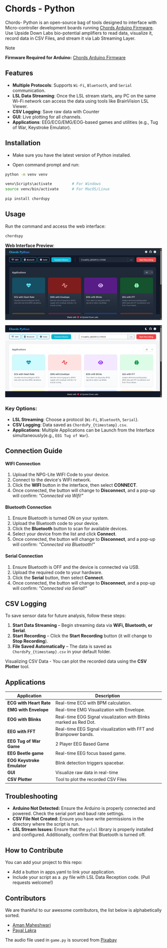 # Chords - Python

Chords- Python is an open-source bag of tools designed to interface with Micro-controller development boards running [Chords Arduino Firmware](https://github.com/upsidedownlabs/Chords-Arduino-Firmware). Use Upside Down Labs bio-potential amplifiers to read data, visualize it, record data in CSV Files, and stream it via Lab Streaming Layer.  

> [!NOTE]  
> **Firmware Required for Arduino:** [Chords Arduino Firmware](https://github.com/upsidedownlabs/Chords-Arduino-Firmware)

## Features  
- **Multiple Protocols**: Supports `Wi-Fi`, `Bluetooth`, and `Serial` communication.  
- **LSL Data Streaming**: Once the LSL stream starts, any PC on the same Wi-Fi network can access the data using tools like BrainVision LSL Viewer. 
- **CSV Logging**: Save raw data with Counter 
- **GUI**: Live plotting for all channels. 
- **Applications**: EEG/ECG/EMG/EOG-based games and utilities (e.g., Tug of War, Keystroke Emulator). 


## Installation

- Make sure you have the latest version of Python installed.

- Open command prompt and run:
```bash
python -m venv venv
```

```bash
venv\Scripts\activate         # For Windows
source venv/bin/activate      # For MacOS/Linux
``` 

```bash
pip install chordspy
```

## Usage  
Run the command and access the web interface:  
```bash
chordspy  
```  

**Web Interface Preview**:  
![Web Interface Screenshot](./chordspy/media/Interface.png)

![Web Interface Screenshot](./chordspy/media/Webinterface.png)

### Key Options:

- **LSL Streaming**: Choose a protocol (`Wi-Fi`, `Bluetooth`, `Serial`).  
- **CSV Logging**: Data saved as `ChordsPy_{timestamp}.csv`.  
- **Applications**: Multiple Applications can be Launch from the Interface simultaneously(e.g., `EEG Tug of War`). 

## Connection Guide  

#### WIFI Connection  
  1. Upload the NPG-Lite WIFI Code to your device.  
  2. Connect to the device's WIFI network.  
  3. Click the **WIFI** button in the interface, then select **CONNECT**.  
  4. Once connected, the button will change to **Disconnect**, and a pop-up will confirm: *"Connected via Wifi!"*  

#### Bluetooth Connection  
  1. Ensure Bluetooth is turned ON on your system.  
  2. Upload the Bluetooth code to your device.  
  3. Click the **Bluetooth** button to scan for available devices.  
  4. Select your device from the list and click **Connect**.
  5. Once connected, the button will change to **Disconnect**, and a pop-up will confirm: *"Connected via Bluetooth!"*  

#### Serial Connection  
  1. Ensure Bluetooth is OFF and the device is connected via USB.  
  2. Upload the required code to your hardware.  
  3. Click the **Serial** button, then select **Connect**.
  4. Once connected, the button will change to **Disconnect**, and a pop-up will confirm: *"Connected via Serial!"* 

## CSV Logging  
To save sensor data for future analysis, follow these steps:  
1. **Start Data Streaming** – Begin streaming data via **WiFi, Bluetooth, or Serial**.  
2. **Start Recording** – Click the **Start Recording** button (it will change to **Stop Recording**).  
3. **File Saved Automatically** – The data is saved as `ChordsPy_{timestamp}.csv` in your default folder.  

Visualizing CSV Data - You can plot the recorded data using the **CSV Plotter** tool.  

## Applications 
| Application                | Description                                                      |  
|----------------------------|------------------------------------------------------------------|  
| **ECG with Heart Rate**    | Real-time ECG with BPM calculation.                              | 
| **EMG with Envelope**      | Real-time EMG Visualization with Envelope.                       |
| **EOG with Blinks**        | Real-time EOG Signal visualization with Blinks marked as Red Dot.|
| **EEG with FFT**           | Real-time EEG Signal visualization with FFT and Brainpower bands.|
| **EEG Tug of War Game**    | 2 Player EEG Based Game                                          |
| **EEG Beetle game**        | Real-time EEG focus based game.                                  |
| **EOG Keystroke Emulator** | Blink detection triggers spacebar.                               |  
| **GUI**                    | Visualize raw data in real-time                                  |
| **CSV Plotter**            | Tool to plot the recorded CSV Files                              |

## Troubleshooting

- **Arduino Not Detected:** Ensure the Arduino is properly connected and powered. Check the serial port and baud rate settings.
- **CSV File Not Created:** Ensure you have write permissions in the directory where the script is run.
- **LSL Stream Issues:** Ensure that the `pylsl` library is properly installed and configured. Additionally, confirm that Bluetooth is turned off.

## How to Contribute

You can add your project to this repo:

- Add a button in apps.yaml to link your application.
- Include your script as a .py file with LSL Data Reception code.
(Pull requests welcome!)

## Contributors

We are thankful to our awesome contributors, the list below is alphabetically sorted.

- [Aman Maheshwari](https://github.com/Amanmahe)
- [Payal Lakra](https://github.com/payallakra)

The audio file used in `game.py` is sourced from [Pixabay](https://pixabay.com/sound-effects/brass-fanfare-with-timpani-and-windchimes-reverberated-146260/)
